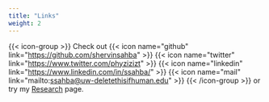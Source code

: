 ```yaml
---
title: "Links"
weight: 2
---
```


{{< icon-group >}}
    Check out
    {{< icon name="github" link="https://github.com/shervinsahba" >}}
    {{< icon name="twitter" link="https://www.twitter.com/phyzizizt" >}}
    {{< icon name="linkedin" link="https://www.linkedin.com/in/ssahba/" >}}
    {{< icon name="mail" link="mailto:ssahba@uw-deletethisifhuman.edu" >}}
{{< /icon-group >}}
or try my [Research](/research) page.